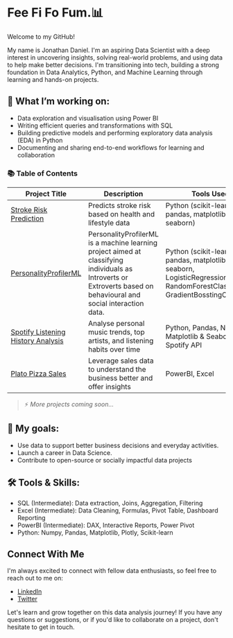 # Fee Fi Fo Fum.📊
Welcome to my GitHub!

My name is Jonathan Daniel. I'm an aspiring Data Scientist with a deep interest in uncovering insights, solving real-world problems, and using data to help make better decisions. I'm transitioning into tech, building a strong foundation in Data Analytics, Python, and Machine Learning through learning and hands-on projects.

## 🔬 What I’m working on:
- Data exploration and visualisation using Power BI
- Writing efficient queries and transformations with SQL
- Building predictive models and performing exploratory data analysis (EDA) in Python
- Documenting and sharing end-to-end workflows for learning and collaboration

### 📚 Table of Contents

| Project Title | Description | Tools Used |
|---------------|-------------|-------------|
| [Stroke Risk Prediction](https://github.com/JoDaTan/Stroke-prediction-with-supervised-machine-learning) | Predicts stroke risk based on health and lifestyle data | Python (scikit-learn, pandas, matplotlib and seaborn) |
| [PersonalityProfilerML](https://github.com/JoDaTan/PersonalityProfilerML) | PersonalityProfilerML is a machine learning project aimed at classifying individuals as Introverts or Extroverts based on behavioural and social interaction data. | Python (scikit-learn, pandas, matplotlib and seaborn, LogisticRegression, RandomForestClassifier, GradientBosstingClassifier) |
| [Spotify Listening History Analysis](#) | Analyse personal music trends, top artists, and listening habits over time | Python, Pandas, Numpy, Matplotlib & Seaborn, Spotify API |
| [Plato Pizza Sales](https://github.com/JoDaTan/plato-pizza-analysis) | Leverage sales data to understand the business better and offer insights | PowerBI, Excel |

> ⚡ *More projects coming soon...*


## 🎯 My goals:
- Use data to support better business decisions and everyday activities.
- Launch a career in Data Science.
- Contribute to open-source or socially impactful data projects


## 🛠️ Tools & Skills:
- SQL (Intermediate): Data extraction, Joins, Aggregation, Filtering
- Excel (Intermediate): Data Cleaning, Formulas, Pivot Table, Dashboard Reporting
- PowerBI (Intermediate): DAX, Interactive Reports, Power Pivot
- Python: Numpy, Pandas, Matplotlib, Plotly, Scikit-learn


## Connect With Me

I'm always excited to connect with fellow data enthusiasts, so feel free to reach out to me on:

- [LinkedIn](https://www.linkedin.com/in/jonathan12daniels/)
- [Twitter](https://twitter.com/theJhon_doe)

Let's learn and grow together on this data analysis journey! If you have any questions or suggestions, or if you'd like to collaborate on a project, don't hesitate to get in touch.
